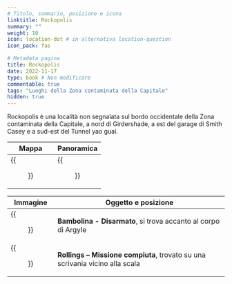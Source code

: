 ```yaml
---
# Titolo, sommario, posizione e icona
linktitle: Rockopolis
summary: ""
weight: 10
icon: location-dot # in alternativa location-question
icon_pack: fas

# Metadata pagina
title: Rockopolis
date: 2022-11-17
type: book # Non modificare
commentable: true
tags: "Luoghi della Zona contaminata della Capitale"
hidden: true
---
```





Rockopolis è una località non segnalata sul bordo occidentale della Zona contaminata della Capitale, a nord di Girdershade, a est del garage di Smith Casey e a sud-est del Tunnel yao guai. 

| Mappa                                  | Panoramica                         |
| -------------------------------------- | ---------------------------------- |
| {{<figure src="Rockopolis_loc.webp">}} | {{<figure src="Rockopolis.webp">}} |

| Immagine                                              | Oggetto e posizione                                                          |
| ----------------------------------------------------- | ---------------------------------------------------------------------------- |
| {{<figure src="Rockopolis_Unarmed_bobblehead.webp">}} | **Bambolina - Disarmato**, si trova accanto al corpo di Argyle               |
| {{<figure src="Rollings_Message.webp">}}              | **Rollings – Missione compiuta**, trovato su una scrivania vicino alla scala |

